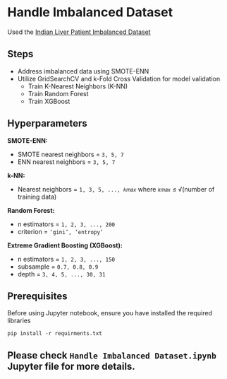 # Handle Imbalanced Dataset
Used the [Indian Liver Patient Imbalanced Dataset](https://archive.ics.uci.edu/dataset/225/ilpd+indian+liver+patient+dataset)

## Steps
* Address imbalanced data using SMOTE-ENN
* Utilize GridSearchCV and k-Fold Cross Validation for model validation 
  * Train K-Nearest Neighbors (K-NN)
  * Train Random Forest
  * Train XGBoost
 
## Hyperparameters

**SMOTE-ENN:**
- SMOTE nearest neighbors = `3, 5, 7`
- ENN nearest neighbors = `3, 5, 7`

**k-NN:**
- Nearest neighbors = `1, 3, 5, ..., 𝑘𝑚𝑎𝑥`
  where `𝑘𝑚𝑎𝑥` ≤ √(number of training data)

**Random Forest:**
- n estimators = `1, 2, 3, ..., 200`
- criterion = `‘gini’, ‘entropy’`

**Extreme Gradient Boosting (XGBoost):**
- n estimators = `1, 2, 3, ..., 150`
- subsample = `0.7, 0.8, 0.9`
- depth = `3, 4, 5, ..., 30, 31`



## Prerequisites
Before using Jupyter notebook, ensure you have installed the required libraries <br/>
```bach
pip install -r requirments.txt
```

## Please check `Handle Imbalanced Dataset.ipynb` Jupyter file for more details.
